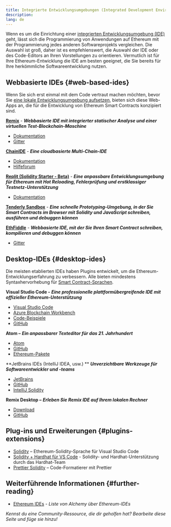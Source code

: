 ```yaml
---
title: Integrierte Entwicklungsumgebungen (Integrated Development Environments, IDEs)
description:
lang: de
---
```


Wenn es um die Einrichtung einer [integrierten Entwicklungsumgebung (IDE)](https://wikipedia.org/wiki/Integrated_development_environment) geht, lässt sich die Programmierung von Anwendungen auf Ethereum mit der Programmierung jedes anderen Softwareprojekts vergleichen. Die Auswahl ist groß, daher ist es empfehlenswert, die Auswahl der IDE oder des Code-Editors an Ihren Vorstellungen zu orientieren. Vermutlich ist für Ihre Ethereum-Entwicklung die IDE am besten geeignet, die Sie bereits für Ihre herkömmliche Softwareentwicklung nutzen.

## Webbasierte IDEs \{#web-based-ides}

Wenn Sie sich erst einmal mit dem Code vertraut machen möchten, bevor Sie [eine lokale Entwicklungsumgebung aufsetzen](/developers/local-environment/), bieten sich diese Web-Apps an, die für die Entwicklung von Ethereum Smart Contracts konzipiert sind.

**[Remix](https://remix.ethereum.org/)** - **_Webbasierte IDE mit integrierter statischer Analyse und einer virtuellen Test-Blockchain-Maschine_**

- [Dokumentation](https://remix-ide.readthedocs.io/en/latest/#)
- [Gitter](https://gitter.im/ethereum/remix)

**[ChainIDE](https://chainide.com/)** - **_Eine cloudbasierte Multi-Chain-IDE_**

- [Dokumentation](https://chainide.gitbook.io/chainide-english-1/)
- [Hilfeforum](https://forum.chainide.com/)

**[Replit (Solidity Starter - Beta)](https://replit.com/@replit/Solidity-starter-beta)** - **_Eine anpassbare Entwicklungsumgebung für Ethereum mit Hot Reloading, Fehlerprüfung und erstklassiger Testnetz-Unterstützung_**

- [Dokumentation](https://docs.replit.com/)

**[Tenderly Sandbox](https://sandbox.tenderly.co/)** - **_Eine schnelle Prototyping-Umgebung, in der Sie Smart Contracts im Browser mit Solidity und JavaScript schreiben, ausführen und debuggen können_**

**[EthFiddle](https://ethfiddle.com/)** - **_Webbasierte IDE, mit der Sie Ihren Smart Contract schreiben, kompilieren und debuggen können_**

- [Gitter](https://gitter.im/loomnetwork/ethfiddle)

## Desktop-IDEs \{#desktop-ides}

Die meisten etablierten IDEs haben Plugins entwickelt, um die Ethereum-Entwicklungserfahrung zu verbessern. Alle bieten mindestens Syntaxhervorhebung für [Smart Contract-Sprachen](/developers/docs/smart-contracts/languages/).

**Visual Studio Code -** **_Eine professionelle plattformübergreifende IDE mit offizieller Ethereum-Unterstützung_**

- [Visual Studio Code](https://code.visualstudio.com/)
- [Azure Blockchain Workbench](https://azuremarketplace.microsoft.com/en-us/marketplace/apps/microsoft-azure-blockchain.azure-blockchain-workbench?tab=Overview)
- [Code-Beispiele](https://github.com/Azure-Samples/blockchain/blob/master/blockchain-workbench/application-and-smart-contract-samples/readme.md)
- [GitHub](https://github.com/microsoft/vscode)

**Atom –** **_Ein anpassbarer Texteditor für das 21. Jahrhundert_**

- [Atom](https://atom.io/)
- [GitHub](https://github.com/atom)
- [Ethereum-Pakete](https://atom.io/packages/search?utf8=%E2%9C%93&q=keyword%3Aethereum&commit=Search)

**JetBrains IDEs (IntelliJ IDEA, usw.) ** **_Unverzichtbare Werkzeuge für Softwareentwickler und -teams_**

- [JetBrains](https://www.jetbrains.com/)
- [GitHub](https://github.com/JetBrains)
- [IntelliJ Solidity](https://github.com/intellij-solidity/intellij-solidity/)

**Remix Desktop –** **_Erleben Sie Remix IDE auf Ihrem lokalen Rechner_**

- [Download](https://github.com/ethereum/remix-desktop/releases)
- [GitHub](https://github.com/ethereum/remix-desktop)

## Plug-ins und Erweiterungen \{#plugins-extensions}

- [Solidity](https://marketplace.visualstudio.com/items?itemName=JuanBlanco.solidity) – Ethereum-Solidity-Sprache für Visual Studio Code
- [Solidity + Hardhat für VS Code](https://marketplace.visualstudio.com/items?itemName=NomicFoundation.hardhat-solidity) - Solidity- und Hardhat-Unterstützung durch das Hardhat-Team
- [Prettier Solidity](https://github.com/prettier-solidity/prettier-plugin-solidity) – Code-Formatierer mit Prettier

## Weiterführende Informationen \{#further-reading}

- [Ethereum IDEs](https://www.alchemy.com/list-of/web3-ides-on-ethereum) _- Liste von Alchemy über Ethereum-IDEs_

_Kennst du eine Community-Ressource, die dir geholfen hat? Bearbeite diese Seite und füge sie hinzu!_
